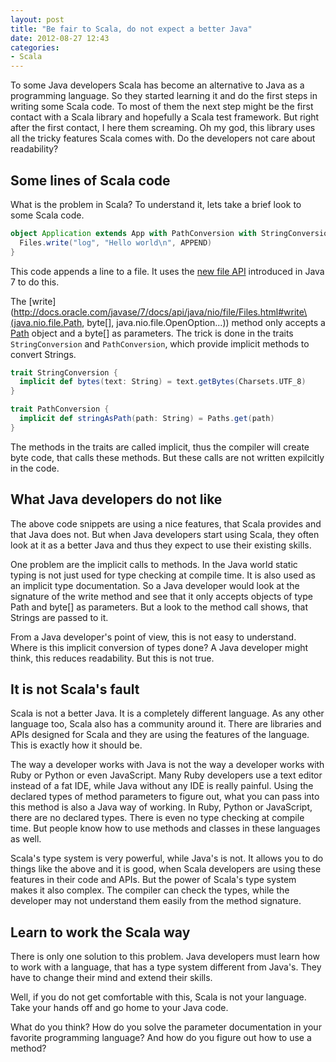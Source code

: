 ```yaml
---
layout: post
title: "Be fair to Scala, do not expect a better Java"
date: 2012-08-27 12:43
categories:
- Scala
---
```


To some Java developers Scala has become an alternative to Java as a
programming language. So they started learning it and do the first
steps in writing some Scala code. To most of them the next step might
be the first contact with a Scala library and hopefully a Scala test
framework. But right after the first contact, I here them
screaming. Oh my god, this library uses all the tricky features Scala
comes with. Do the developers not care about readability?

Some lines of Scala code
----------

What is the problem in Scala? To understand it, lets take a brief look
to some Scala code.

```scala
object Application extends App with PathConversion with StringConversion {
  Files.write("log", "Hello world\n", APPEND)
}
```

This code appends a line to a file. It uses the
[new file API](http://docs.oracle.com/javase/7/docs/api/java/nio/file/package-summary.html)
introduced in Java 7 to do this.

The
[write](http://docs.oracle.com/javase/7/docs/api/java/nio/file/Files.html#write\(java.nio.file.Path,
byte[], java.nio.file.OpenOption...\)) method only accepts a
[Path](http://docs.oracle.com/javase/7/docs/api/java/nio/file/Path.html)
object and a byte[] as parameters. The trick is done in the traits
```StringConversion``` and ```PathConversion```, which provide implicit
methods to convert Strings.

```scala
trait StringConversion {
  implicit def bytes(text: String) = text.getBytes(Charsets.UTF_8)
}

trait PathConversion {
  implicit def stringAsPath(path: String) = Paths.get(path)
}
```

The methods in the traits are called implicit, thus the compiler will
create byte code, that calls these methods. But these calls are not
written expilcitly in the code.

What Java developers do not like
----------

The above code snippets are using a nice features, that Scala provides
and that Java does not. But when Java developers start using Scala,
they often look at it as a better Java and thus they expect to use
their existing skills.

One problem are the implicit calls to methods. In the Java world
static typing is not just used for type checking at compile time. It
is also used as an implicit type documentation. So a Java developer
would look at the signature of the write method and see that it only
accepts objects of type Path and byte[] as parameters. But a look to
the method call shows, that Strings are passed to it.

From a Java developer's point of view, this is not easy to understand.
Where is this implicit conversion of types done? A Java developer
might think, this reduces readability. But this is not true.

It is not Scala's fault
----------

Scala is not a better Java. It is a completely different language. As
any other language too, Scala also has a community around it. There
are libraries and APIs designed for Scala and they are using the
features of the language. This is exactly how it should be.

The way a developer works with Java is not the way a developer works
with Ruby or Python or even JavaScript. Many Ruby developers use a
text editor instead of a fat IDE, while Java without any IDE is really
painful. Using the declared types of method parameters to figure out,
what you can pass into this method is also a Java way of working. In
Ruby, Python or JavaScript, there are no declared types. There is even
no type checking at compile time. But people know how to use methods
and classes in these languages as well.

Scala's type system is very powerful, while Java's is not. It allows
you to do things like the above and it is good, when Scala developers
are using these features in their code and APIs. But the power of
Scala's type system makes it also complex. The compiler can check the
types, while the developer may not understand them easily from the
method signature.

Learn to work the Scala way
----------

There is only one solution to this problem. Java developers must learn
how to work with a language, that has a type system different from
Java's. They have to change their mind and extend their skills.

Well, if you do not get comfortable with this, Scala is not your
language. Take your hands off and go home to your Java code.

What do you think? How do you solve the parameter documentation in
your favorite programming language? And how do you figure out how to
use a method?
